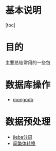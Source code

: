 基本说明
===
[toc]


# 目的
主要总结常用的一些包


# 数据库操作
- [mongodb](./database_operation/mongo_operation.py)


# 数据预处理
- [jieba分词](./data_process/jieba_split/jieba_split.py)
- [简繁体转换](./data_process/trandition2simple/main_process.py)
